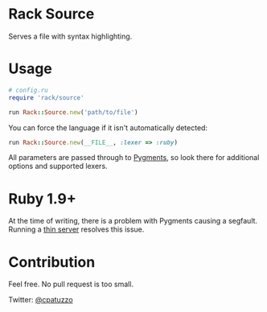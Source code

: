 # Rack Source

Serves a file with syntax highlighting.

# Usage

```ruby
# config.ru
require 'rack/source'

run Rack::Source.new('path/to/file')
```

You can force the language if it isn't automatically detected:

```ruby
run Rack::Source.new(__FILE__, :lexer => :ruby)
```

All parameters are passed through to [Pygments](https://github.com/tmm1/pygments.rb), so look there for additional options and supported lexers.

# Ruby 1.9+

At the time of writing, there is a problem with Pygments causing a segfault. Running a [thin server](http://code.macournoyer.com/thin/) resolves this issue.

# Contribution

Feel free. No pull request is too small.

Twitter: [@cpatuzzo](https://twitter.com/#!/cpatuzzo)
